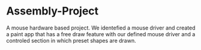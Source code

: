 # Assembly-Project
A mouse hardware based project. 
We identefied a mouse driver and created a paint app that has a free draw feature with our defined mouse driver and a controled section in which preset shapes are drawn.
